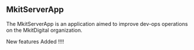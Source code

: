 
## MkitServerApp 

The MkitServerApp is an application aimed to improve dev-ops operations on the MkitDigital organization.

New features Added !!!!